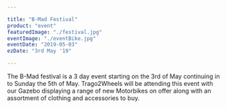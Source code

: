 ```yaml
---

title: "B-Mad Festival"
product: "event"
featuredImage: "./festival.jpg"
eventImage: "./eventBike.jpg"
eventDate: "2019-05-03"
ezDate: "3rd May '19"

---
```


The B-Mad festival is a 3 day event starting on the 3rd of May continuing in to Sunday the 5th of May. Trago2Wheels will be attending this event with our Gazebo displaying a range of new Motorbikes on offer along with an assortment of clothing and accessories to buy.